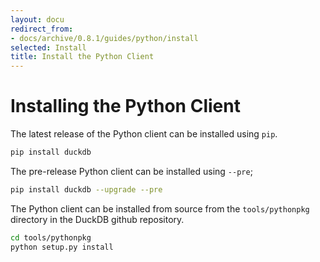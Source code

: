 ```yaml
---
layout: docu
redirect_from:
- docs/archive/0.8.1/guides/python/install
selected: Install
title: Install the Python Client
---
```


# Installing the Python Client

The latest release of the Python client can be installed using `pip`.

```sh
pip install duckdb
```

The pre-release Python client can be installed using `--pre`;

```sh
pip install duckdb --upgrade --pre
```

The Python client can be installed from source from the `tools/pythonpkg` directory in the DuckDB github repository.

```sh
cd tools/pythonpkg
python setup.py install
```